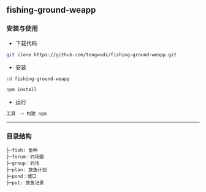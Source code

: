 ## fishing-ground-weapp

### 安装与使用

- 下载代码

```bash
git clone https://github.com/tongwudi/fishing-ground-weapp.git
```

- 安装

```bash
cd fishing-ground-weapp

npm install
```

- 运行

```bash
工具 -> 构建 npm
```

---

### 目录结构

```
├─fish: 鱼种
├─forum：钓场圈
├─group：钓场
├─plan: 放鱼计划
├─pond：塘口
├─put: 放鱼记录
```
